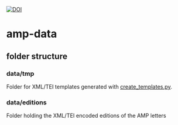 [![DOI](https://zenodo.org/badge/DOI/10.5281/zenodo.10376155.svg)](https://doi.org/10.5281/zenodo.10376155)




# amp-data

## folder structure

### data/tmp

Folder for XML/TEI templates generated with [create_templates.py](https://github.com/Auden-Musulin-Papers/amp-process/blob/main/create_templates.py). 

### data/editions

Folder holding the XML/TEI encoded editions of the AMP letters
